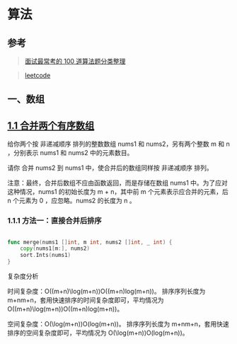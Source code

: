 # 算法

## 参考

> [面试最常考的 100 道算法题分类整理](https://www.jianshu.com/p/b71cb1ab66bf)

> [leetcode](https://leetcode.cn/)

## 一、数组

## [1.1 合并两个有序数组](https://leetcode.cn/problems/merge-sorted-array/)

给你两个按 非递减顺序 排列的整数数组 nums1 和 nums2，另有两个整数 m 和 n ，分别表示 nums1 和 nums2 中的元素数目。

请你 合并 nums2 到 nums1 中，使合并后的数组同样按 非递减顺序 排列。

注意：最终，合并后数组不应由函数返回，而是存储在数组 nums1 中。为了应对这种情况，nums1 的初始长度为 m + n，其中前 m 个元素表示应合并的元素，后 n 个元素为 0 ，应忽略。nums2 的长度为 n 。


### 1.1.1 方法一：直接合并后排序

```go

func merge(nums1 []int, m int, nums2 []int, _ int) {
    copy(nums1[m:], nums2)
    sort.Ints(nums1)
}

```

复杂度分析

时间复杂度：O((m+n)\log(m+n))O((m+n)log(m+n))。
排序序列长度为 m+nm+n，套用快速排序的时间复杂度即可，平均情况为 O((m+n)\log(m+n))O((m+n)log(m+n))。

空间复杂度：O(\log(m+n))O(log(m+n))。
排序序列长度为 m+nm+n，套用快速排序的空间复杂度即可，平均情况为 O(\log(m+n))O(log(m+n))。




